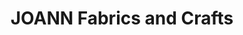 ---
title: "JOANN Fabrics and Crafts"
url: /courtland-center/joann-fabrics-and-crafts/
shop: craft
---
